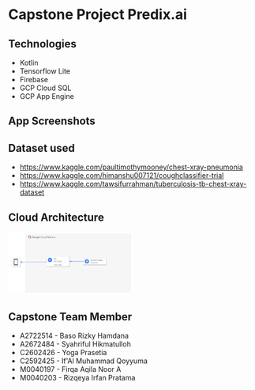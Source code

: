 # Capstone Project Predix.ai
## Technologies
- Kotlin
- Tensorflow Lite
- Firebase
- GCP Cloud SQL
- GCP App Engine

## App Screenshots

## Dataset used
- https://www.kaggle.com/paultimothymooney/chest-xray-pneumonia
- https://www.kaggle.com/himanshu007121/coughclassifier-trial
- https://www.kaggle.com/tawsifurrahman/tuberculosis-tb-chest-xray-dataset

## Cloud Architecture
<img src="https://raw.githubusercontent.com/yogaprasetia/capstone-predix/master/Cloud%20Architecture.PNG" width="50%" />

## Capstone Team Member
- A2722514 - Baso Rizky Hamdana
- A2672484 - Syahriful Hikmatulloh
- C2602426 - Yoga Prasetia
- C2592425 - If'Al Muhammad Qoyyuma
- M0040197 - Firqa Aqila Noor A
- M0040203 - Rizqeya Irfan Pratama
